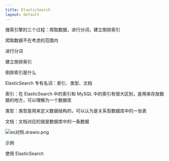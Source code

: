 ```yaml
---
title: ElasticSearch
layout: default
---
```

搜索引擎的三个过程：爬取数据，进行分词，建立倒排索引

爬取数据不在考虑的范围内

进行分词

建立倒排索引 

倒排索引是什么

ElasticSearch
专有名词：索引、类型、文档

索引：在 ElasticSearch 中的索引和 MySQL 中的索引有很大区别，是用来存放数据的地方，可以理解为一个数据库

类型：类型是用来定义数据结构的，可以认为是关系型数据库中的一张表

文档：文档对应的就是数据库中的一条数据

![es对照.drawio.png](https://cdn.jsdelivr.net/gh/TongCodeSpace/picForBlog@master/dataes%E5%AF%B9%E7%85%A7.drawio.png)

示例

使用 ElasticSearch